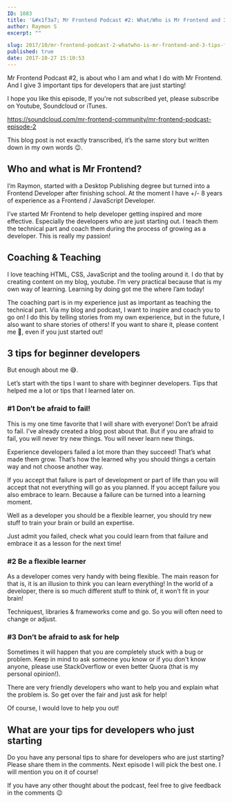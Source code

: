 ```yaml
---
ID: 1083
title: '&#x1f3a7; Mr Frontend Podcast #2: What/Who is Mr Frontend and 3 tips for beginner developers!'
author: Raymon S
excerpt: ""

slug: 2017/10/mr-frontend-podcast-2-whatwho-is-mr-frontend-and-3-tips-for-beginner-developers/
published: true
date: 2017-10-27 15:10:53
---
```

Mr Frontend Podcast #2, is about who I am and what I do with Mr Frontend. And I give 3 important tips for developers that are just starting!

I hope you like this episode, If you're not subscribed yet, please subscribe on Youtube, Soundcloud or iTunes.

https://soundcloud.com/mr-frontend-community/mr-frontend-podcast-episode-2

This blog post is not exactly transcribed, it’s the same story but written down in my own words &#x1f609;.
<h2><b>Who and what is Mr Frontend?</b></h2>
I’m Raymon, started with a Desktop Publishing degree but turned into a Frontend Developer after finishing school. At the moment I have +/- 8 years of experience as a Frontend / JavaScript Developer.

I’ve started Mr Frontend to help developer getting inspired and more effective. Especially the developers who are just starting out. I teach them the technical part and coach them during the process of growing as a developer. This is really my passion!
<h2><b>Coaching &amp; Teaching</b></h2>
I love teaching HTML, CSS, JavaScript and the tooling around it. I do that by creating content on my blog, youtube. I’m very practical because that is my own way of learning. Learning by doing got me the where I’am today!

The coaching part is in my experience just as important as teaching the technical part. Via my blog and podcast, I want to inspire and coach you to go on! I do this by telling stories from my own experience, but in the future, I also want to share stories of others! If you want to share it, please content me &#x1f642;, even if you just started out!
<h2><b>3 tips for beginner developers</b></h2>
But enough about me &#x1f605;.

Let’s start with the tips I want to share with beginner developers. Tips that helped me a lot or tips that I learned later on.
<h3><b>#1 Don’t be afraid to fail!</b></h3>
This is my one time favorite that I will share with everyone! Don’t be afraid to fail. I’ve already created a blog post about that. But if you are afraid to fail, you will never try new things. You will never learn new things.

Experience developers failed a lot more than they succeed! That’s what made them grow. That’s how the learned why you should things a certain way and not choose another way.

If you accept that failure is part of development or part of life than you will accept that not everything will go as you planned. If you accept failure you also embrace to learn. Because a failure can be turned into a learning moment.

Well as a developer you should be a flexible learner, you should try new stuff to train your brain or build an expertise.

Just admit you failed, check what you could learn from that failure and embrace it as a lesson for the next time!
<h3><b>#2 Be a flexible learner</b></h3>
As a developer comes very handy with being flexible. The main reason for that is, it is an illusion to think you can learn everything! In the world of a developer, there is so much different stuff to think of, it won’t fit in your brain!

Techniquest, libraries &amp; frameworks come and go. So you will often need to change or adjust.
<h3><strong>#3 Don’t be afraid to ask for help</strong></h3>
Sometimes it will happen that you are completely stuck with a bug or problem. Keep in mind to ask someone you know or if you don't know anyone, please use StackOverflow or even better Quora (that is my personal opinion!).

There are very friendly developers who want to help you and explain what the problem is. So get over the fair and just ask for help!

Of course, I would love to help you out!
<h2>What are your tips for developers who just starting</h2>
Do you have any personal tips to share for developers who are just starting? Please share them in the comments. Next episode I will pick the best one. I will mention you on it of course!

If you have any other thought about the podcast, feel free to give feedback in the comments &#x1f609;

&nbsp;